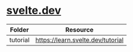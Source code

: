 # [svelte.dev](https://svelte.dev)

| Folder   | Resource                            |
| -------- | ----------------------------------- |
| tutorial | <https://learn.svelte.dev/tutorial> |
